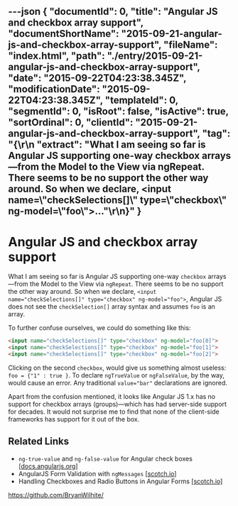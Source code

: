 ---json
{
  "documentId": 0,
  "title": "Angular JS and checkbox array support",
  "documentShortName": "2015-09-21-angular-js-and-checkbox-array-support",
  "fileName": "index.html",
  "path": "./entry/2015-09-21-angular-js-and-checkbox-array-support",
  "date": "2015-09-22T04:23:38.345Z",
  "modificationDate": "2015-09-22T04:23:38.345Z",
  "templateId": 0,
  "segmentId": 0,
  "isRoot": false,
  "isActive": true,
  "sortOrdinal": 0,
  "clientId": "2015-09-21-angular-js-and-checkbox-array-support",
  "tag": "{\r\n  \"extract\": \"What I am seeing so far is Angular JS supporting one-way checkbox arrays—from the Model to the View via ngRepeat. There seems to be no support the other way around. So when we declare, <input name=\\\"checkSelections[]\\\" type=\\\"checkbox\\\" ng-model=\\\"foo\\\">...\"\r\n}"
}
---

# Angular JS and checkbox array support

What I am seeing so far is Angular JS supporting one-way `checkbox` arrays—from the Model to the View via `ngRepeat`. There seems to be no support the other way around. So when we declare, `<input name="checkSelections[]" type="checkbox" ng-model="foo">`, Angular JS does not see the `checkSelection[]` array syntax and assumes `foo` is an array.

To further confuse ourselves, we could do something like this:

```html
<input name="checkSelections[]" type="checkbox" ng-model="foo[0]">
<input name="checkSelections[]" type="checkbox" ng-model="foo[1]">
<input name="checkSelections[]" type="checkbox" ng-model="foo[2]">
```

Clicking on the second `checkbox`, would give us something almost useless: `foo = {"1" : true }`. To declare `ngTrueValue` or `ngFalseValue`, by the way, would cause an error. Any traditional `value="bar"` declarations are ignored.

Apart from the confusion mentioned, it looks like Angular JS 1.x has no support for checkbox arrays (groups)—which has had server-side support for decades. It would not surprise me to find that none of the client-side frameworks has support for it out of the box.

## Related Links

* `ng-true-value` and `ng-false-value` for Angular check boxes [[docs.angularjs.org](https://docs.angularjs.org/api/ng/input/input[checkbox])]
* AngularJS Form Validation with `ngMessages` [[scotch.io]](https://scotch.io/tutorials/angularjs-form-validation-with-ngmessages)
* Handling Checkboxes and Radio Buttons in Angular Forms [[scotch.io]](https://scotch.io/tutorials/handling-checkboxes-and-radio-buttons-in-angular-forms)

<https://github.com/BryanWilhite/>
